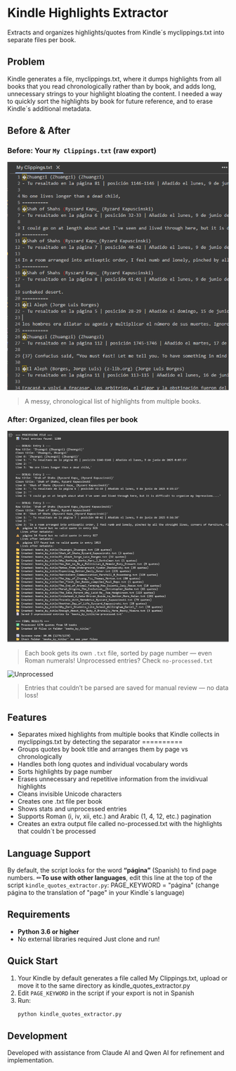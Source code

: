 # Kindle Highlights Extractor

Extracts and organizes highlights/quotes from Kindle´s myclippings.txt into separate files per book.

## Problem
Kindle generates a file, myclippings.txt, where it dumps highlights from all books that you read chronologically rather than by book, and adds long, unnecessary strings to your highlight bloating the content. I needed a way to quickly sort the highlights by book for future reference, and to erase Kindle´s additional metadata.

## Before & After

### Before: Your `My Clippings.txt` (raw export)

![Before](screenshots/before.png)

> A messy, chronological list of highlights from multiple books.

### After: Organized, clean files per book

![After](screenshots/after.png)

> Each book gets its own `.txt` file, sorted by page number — even Roman numerals!
Unprocessed entries? Check `no-processed.txt`

![Unprocessed](screenshots/unprocessed.png)
> Entries that couldn’t be parsed are saved for manual review — no data loss!

## Features
- Separates mixed highlights from multiple books that Kindle collects in myclippings.txt by detecting the separator ==========
- Groups quotes by book title and arranges them by page vs chronologically
- Handles both long quotes and individual vocabulary words
- Sorts highlights by page number
- Erases unnecessary and repetitive information from the invidivual highlights
- Cleans invisible Unicode characters
- Creates one .txt file per book
- Shows stats and unprocessed entries
- Supports Roman (i, iv, xii, etc.) and Arabic (1, 4, 12, etc.) pagination
- Creates an extra output file called no-processed.txt with the highlights that couldn´t be processed
     

## Language Support

By default, the script looks for the word **“página”** (Spanish) to find page numbers.
✏**To use with other languages**, edit this line at the top of the script `kindle_quotes_extractor.py`: PAGE_KEYWORD = "página" (change página to the translation of "page" in your Kindle´s language)

## Requirements

- **Python 3.6 or higher**
- No external libraries required
Just clone and run!

## Quick Start

1. Your Kindle by default generates a file called My Clippings.txt, upload or move it to the same directory as kindle_quotes_extractor.py
2. Edit `PAGE_KEYWORD` in the script if your export is not in Spanish
3. Run:
   ```bash
   python kindle_quotes_extractor.py

## Development
Developed with assistance from Claude AI and Qwen AI for refinement and implementation.
